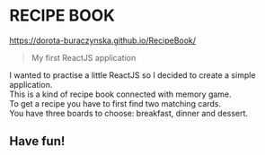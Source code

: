 # RECIPE BOOK

https://dorota-buraczynska.github.io/RecipeBook/

> My first ReactJS application

I wanted to practise a little ReactJS so I decided to create a simple application.  
This is a kind of recipe book connected with memory game.  
To get a recipe you have to first find two matching cards.  
You have three boards to choose: breakfast, dinner and dessert.

## Have fun!
